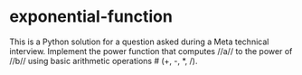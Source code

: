 # exponential-function
This is a Python solution for a question asked during a Meta technical interview. Implement the power function that computes //a// to the power of //b// using basic arithmetic operations # (+, -, *, /).
